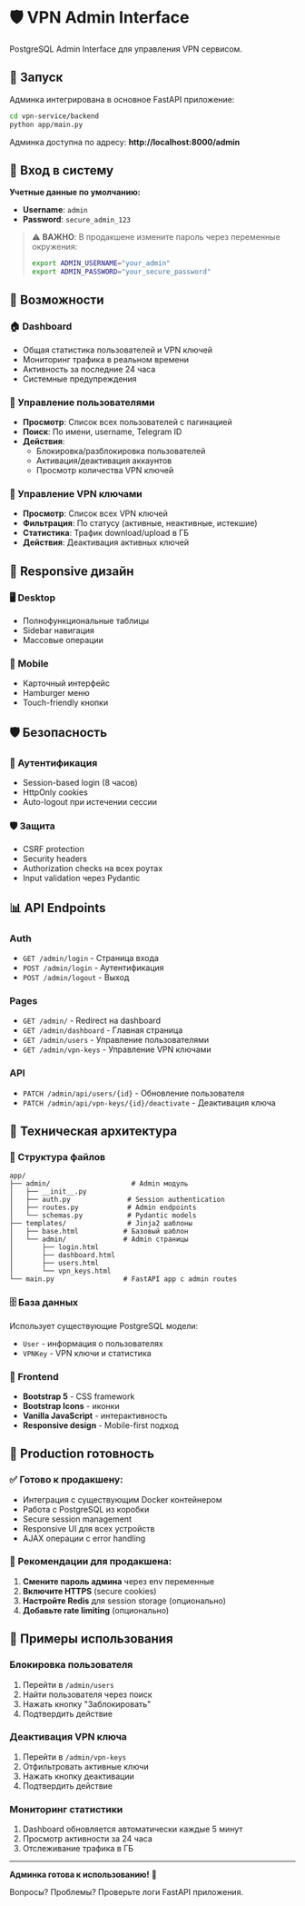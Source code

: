 # 🛡️ VPN Admin Interface

PostgreSQL Admin Interface для управления VPN сервисом.

## 🚀 Запуск

Админка интегрирована в основное FastAPI приложение:

```bash
cd vpn-service/backend
python app/main.py
```

Админка доступна по адресу: **http://localhost:8000/admin**

## 🔐 Вход в систему

**Учетные данные по умолчанию:**
- **Username**: `admin`
- **Password**: `secure_admin_123`

> ⚠️ **ВАЖНО**: В продакшене измените пароль через переменные окружения:
> ```bash
> export ADMIN_USERNAME="your_admin"
> export ADMIN_PASSWORD="your_secure_password"
> ```

## 📱 Возможности

### 🏠 Dashboard
- Общая статистика пользователей и VPN ключей
- Мониторинг трафика в реальном времени
- Активность за последние 24 часа
- Системные предупреждения

### 👥 Управление пользователями
- **Просмотр**: Список всех пользователей с пагинацией
- **Поиск**: По имени, username, Telegram ID
- **Действия**:
  - Блокировка/разблокировка пользователей
  - Активация/деактивация аккаунтов
  - Просмотр количества VPN ключей

### 🔑 Управление VPN ключами
- **Просмотр**: Список всех VPN ключей
- **Фильтрация**: По статусу (активные, неактивные, истекшие)
- **Статистика**: Трафик download/upload в ГБ
- **Действия**: Деактивация активных ключей

## 🎨 Responsive дизайн

### 🖥️ Desktop
- Полнофункциональные таблицы
- Sidebar навигация
- Массовые операции

### 📱 Mobile
- Карточный интерфейс
- Hamburger меню
- Touch-friendly кнопки

## 🛡️ Безопасность

### 🔐 Аутентификация
- Session-based login (8 часов)
- HttpOnly cookies
- Auto-logout при истечении сессии

### 🛡️ Защита
- CSRF protection
- Security headers
- Authorization checks на всех роутах
- Input validation через Pydantic

## 📊 API Endpoints

### Auth
- `GET /admin/login` - Страница входа
- `POST /admin/login` - Аутентификация
- `POST /admin/logout` - Выход

### Pages
- `GET /admin/` - Redirect на dashboard
- `GET /admin/dashboard` - Главная страница
- `GET /admin/users` - Управление пользователями
- `GET /admin/vpn-keys` - Управление VPN ключами

### API
- `PATCH /admin/api/users/{id}` - Обновление пользователя
- `PATCH /admin/api/vpn-keys/{id}/deactivate` - Деактивация ключа

## 🔧 Техническая архитектура

### 📁 Структура файлов
```
app/
├── admin/                    # Admin модуль
│   ├── __init__.py
│   ├── auth.py              # Session authentication
│   ├── routes.py            # Admin endpoints
│   └── schemas.py           # Pydantic models
├── templates/               # Jinja2 шаблоны
│   ├── base.html           # Базовый шаблон
│   └── admin/              # Admin страницы
│       ├── login.html
│       ├── dashboard.html
│       ├── users.html
│       └── vpn_keys.html
└── main.py                 # FastAPI app с admin routes
```

### 🗄️ База данных
Использует существующие PostgreSQL модели:
- `User` - информация о пользователях
- `VPNKey` - VPN ключи и статистика

### 🎨 Frontend
- **Bootstrap 5** - CSS framework
- **Bootstrap Icons** - иконки
- **Vanilla JavaScript** - интерактивность
- **Responsive design** - Mobile-first подход

## 🚀 Production готовность

### ✅ Готово к продакшену:
- Интеграция с существующим Docker контейнером
- Работа с PostgreSQL из коробки
- Secure session management
- Responsive UI для всех устройств
- AJAX операции с error handling

### 🔧 Рекомендации для продакшена:
1. **Смените пароль админа** через env переменные
2. **Включите HTTPS** (secure cookies)
3. **Настройте Redis** для session storage (опционально)
4. **Добавьте rate limiting** (опционально)

## 📖 Примеры использования

### Блокировка пользователя
1. Перейти в `/admin/users`
2. Найти пользователя через поиск
3. Нажать кнопку "Заблокировать"
4. Подтвердить действие

### Деактивация VPN ключа
1. Перейти в `/admin/vpn-keys`
2. Отфильтровать активные ключи
3. Нажать кнопку деактивации
4. Подтвердить действие

### Мониторинг статистики
1. Dashboard обновляется автоматически каждые 5 минут
2. Просмотр активности за 24 часа
3. Отслеживание трафика в ГБ

---

**Админка готова к использованию!** 🎉

Вопросы? Проблемы? Проверьте логи FastAPI приложения. 